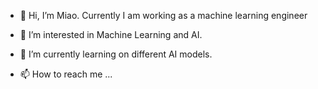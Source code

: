 - 👋 Hi, I’m Miao. Currently I am working as a machine learning engineer
- 👀 I’m interested in Machine Learning and AI. 
- 🌱 I’m currently learning on different AI models.

- 📫 How to reach me ...


